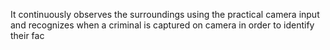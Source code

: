 It continuously observes the surroundings using the practical camera input and recognizes when a criminal is captured on camera in order to identify their fac

